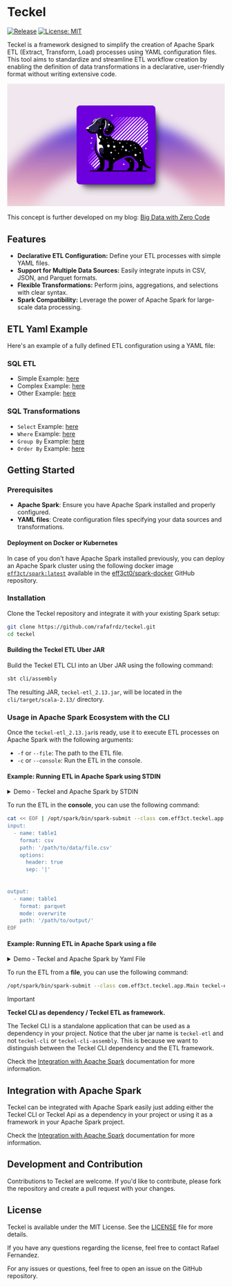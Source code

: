 # Teckel

[![Release](https://github.com/rafafrdz/teckel/actions/workflows/release.yml/badge.svg?branch=master)](https://github.com/rafafrdz/teckel/actions/workflows/release.yml) [![License: MIT](https://img.shields.io/badge/License-MIT-yellow.svg)](https://opensource.org/licenses/MIT)

Teckel is a framework designed to simplify the creation of Apache Spark ETL (Extract, Transform,
Load) processes using YAML configuration files. This tool aims to standardize and streamline ETL workflow creation by
enabling the definition of data transformations in a declarative, user-friendly format without writing extensive code.

![Logo](./docs/images/teckel-banner.png)

This concept is further developed on my
blog: [Big Data with Zero Code](https://blog.rafaelfernandez.dev/posts/big-data-with-zero-code/)

## Features

- **Declarative ETL Configuration:** Define your ETL processes with simple YAML files.
- **Support for Multiple Data Sources:** Easily integrate inputs in CSV, JSON, and Parquet formats.
- **Flexible Transformations:** Perform joins, aggregations, and selections with clear syntax.
- **Spark Compatibility:** Leverage the power of Apache Spark for large-scale data processing.

## ETL Yaml Example

Here's an example of a fully defined ETL configuration using a YAML file:

### SQL ETL

- Simple Example: [here](./docs/etl/simple.yaml)
- Complex Example: [here](./docs/etl/complex.yaml)
- Other Example: [here](./docs/etl/example.yaml)

### SQL Transformations

- `Select` Example: [here](./docs/etl/select.yaml)
- `Where` Example: [here](./docs/etl/where.yaml)
- `Group By` Example: [here](./docs/etl/group-by.yaml)
- `Order By` Example: [here](./docs/etl/order-by.yaml)

## Getting Started

### Prerequisites

- **Apache Spark**: Ensure you have Apache Spark installed and properly configured.
- **YAML files**: Create configuration files specifying your data sources and transformations.

#### Deployment on Docker or Kubernetes

In case of you don't have Apache Spark installed previously, you can deploy an Apache Spark cluster using the following
docker image [
`eff3ct/spark:latest`](https://hub.docker.com/r/eff3ct/spark) available in
the [eff3ct0/spark-docker](https://github.com/eff3ct0/spark-docker) GitHub repository.

### Installation

Clone the Teckel repository and integrate it with your existing Spark setup:

```bash
git clone https://github.com/rafafrdz/teckel.git
cd teckel
```

#### Building the Teckel ETL Uber JAR

Build the Teckel ETL CLI into an Uber JAR using the following command:

```bash
sbt cli/assembly
```

The resulting JAR, `teckel-etl_2.13.jar`, will be located in the `cli/target/scala-2.13/` directory.

### Usage in Apache Spark Ecosystem with the CLI

Once the `teckel-etl_2.13.jar`is ready, use it to execute ETL processes on Apache Spark with the following arguments:

- `-f` or `--file`: The path to the ETL file.
- `-c` or `--console`: Run the ETL in the console.

#### Example: Running ETL in Apache Spark using STDIN

<details><summary>Demo - Teckel and Apache Spark by STDIN</summary>

[![Teckel and Apache Spark by Yaml File](https://res.cloudinary.com/marcomontalbano/image/upload/v1735905159/video_to_markdown/images/youtube--eJwJIbNAtto-c05b58ac6eb4c4700831b2b3070cd403.jpg)](https://www.youtube.com/watch?v=V9PzMdZ6u2U "Teckel and Apache Spark by STDIN")

</details>

To run the ETL in the **console**, you can use the following command:

```bash
cat << EOF | /opt/spark/bin/spark-submit --class com.eff3ct.teckel.app.Main teckel-etl_2.13.jar -c
input:
  - name: table1
    format: csv
    path: '/path/to/data/file.csv'
    options:
      header: true
      sep: '|'


output:
  - name: table1
    format: parquet
    mode: overwrite
    path: '/path/to/output/'
EOF
```

#### Example: Running ETL in Apache Spark using a file

<details><summary>Demo - Teckel and Apache Spark by Yaml File</summary>

[![Teckel and Apache Spark by Yaml File](https://res.cloudinary.com/marcomontalbano/image/upload/v1735905159/video_to_markdown/images/youtube--eJwJIbNAtto-c05b58ac6eb4c4700831b2b3070cd403.jpg)](https://www.youtube.com/watch?v=eJwJIbNAtto "Teckel and Apache Spark by Yaml File")

</details>

To run the ETL from a **file**, you can use the following command:

```bash
/opt/spark/bin/spark-submit --class com.eff3ct.teckel.app.Main teckel-etl_2.13.jar -f /path/to/etl/file.yaml
```

> [!IMPORTANT]
>
> **Teckel CLI as dependency / Teckel ETL as framework.**
>
> The Teckel CLI is a standalone application that can be used as a dependency in your project. Notice that the uber jar
> name is `teckel-etl` and not `teckel-cli` or `teckel-cli-assembly`. This is because
> we want to distinguish between the Teckel CLI dependency and the ETL framework.
>
> Check the [Integration with Apache Spark](./docs/integration-apache-spark.md) documentation for more information.

## Integration with Apache Spark

Teckel can be integrated with Apache Spark easily just adding either the Teckel CLI or Teckel Api as a
dependency in your project or using it as a framework in your Apache Spark project.

Check the [Integration with Apache Spark](./docs/integration-apache-spark.md) documentation for more information.

## Development and Contribution

Contributions to Teckel are welcome. If you'd like to contribute, please fork the repository and create a pull request
with your changes.

## License

Teckel is available under the MIT License. See the [LICENSE](./LICENSE) file for more details.

If you have any questions regarding the license, feel free to contact Rafael Fernandez.

For any issues or questions, feel free to open an issue on the GitHub repository.
